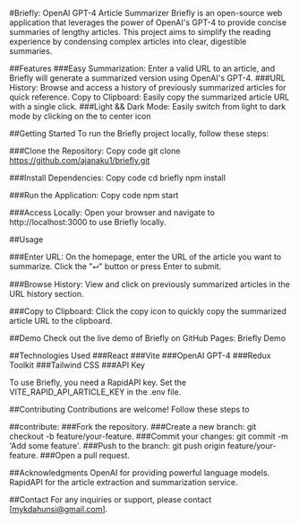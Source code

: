 #Briefly: OpenAI GPT-4 Article Summarizer
Briefly is an open-source web application that leverages the power of OpenAI's GPT-4 to provide concise summaries of lengthy articles. This project aims to simplify the reading experience by condensing complex articles into clear, digestible summaries.

##Features
###Easy Summarization: Enter a valid URL to an article, and Briefly will generate a summarized version using OpenAI's GPT-4.
###URL History: Browse and access a history of previously summarized articles for quick reference.
Copy to Clipboard: Easily copy the summarized article URL with a single click.
###Light && Dark Mode: Easily switch from light to dark mode by clicking on the to center icon

##Getting Started
To run the Briefly project locally, follow these steps:

###Clone the Repository:
Copy code
git clone https://github.com/ajanaku1/briefly.git

###Install Dependencies:
Copy code
cd briefly
npm install

###Run the Application:
Copy code
npm start

###Access Locally:
Open your browser and navigate to http://localhost:3000 to use Briefly locally.

##Usage

###Enter URL:
On the homepage, enter the URL of the article you want to summarize.
Click the "⮠" button or press Enter to submit.

###Browse History:
View and click on previously summarized articles in the URL history section.

###Copy to Clipboard:
Click the copy icon to quickly copy the summarized article URL to the clipboard.

##Demo
Check out the live demo of Briefly on GitHub Pages: Briefly Demo

##Technologies Used
###React
###Vite
###OpenAI GPT-4
###Redux Toolkit
###Tailwind CSS
###API Key

To use Briefly, you need a RapidAPI key. Set the VITE_RAPID_API_ARTICLE_KEY in the .env file.

##Contributing
Contributions are welcome! Follow these steps to

##contribute:
###Fork the repository.
###Create a new branch: git checkout -b feature/your-feature.
###Commit your changes: git commit -m 'Add some feature'.
###Push to the branch: git push origin feature/your-feature.
###Open a pull request.

##Acknowledgments
OpenAI for providing powerful language models.
RapidAPI for the article extraction and summarization service.

##Contact
For any inquiries or support, please contact [mykdahunsi@gmail.com].
